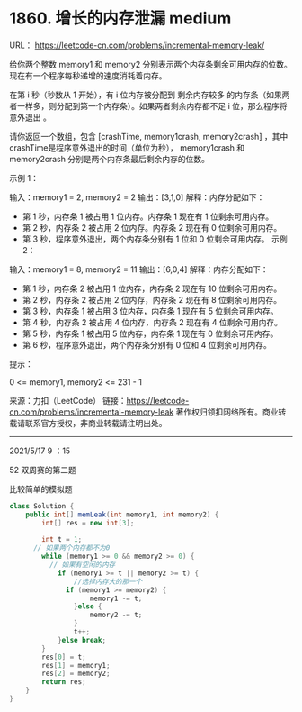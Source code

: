 # 1860. 增长的内存泄漏 medium

URL： https://leetcode-cn.com/problems/incremental-memory-leak/

给你两个整数 memory1 和 memory2 分别表示两个内存条剩余可用内存的位数。现在有一个程序每秒递增的速度消耗着内存。

在第 i 秒（秒数从 1 开始），有 i 位内存被分配到 剩余内存较多 的内存条（如果两者一样多，则分配到第一个内存条）。如果两者剩余内存都不足 i 位，那么程序将 意外退出 。

请你返回一个数组，包含 [crashTime, memory1crash, memory2crash] ，其中 crashTime是程序意外退出的时间（单位为秒）， memory1crash 和 memory2crash 分别是两个内存条最后剩余内存的位数。

 

示例 1：

输入：memory1 = 2, memory2 = 2
输出：[3,1,0]
解释：内存分配如下：
- 第 1 秒，内存条 1 被占用 1 位内存。内存条 1 现在有 1 位剩余可用内存。
- 第 2 秒，内存条 2 被占用 2 位内存。内存条 2 现在有 0 位剩余可用内存。
- 第 3 秒，程序意外退出，两个内存条分别有 1 位和 0 位剩余可用内存。
示例 2：

输入：memory1 = 8, memory2 = 11
输出：[6,0,4]
解释：内存分配如下：
- 第 1 秒，内存条 2 被占用 1 位内存，内存条 2 现在有 10 位剩余可用内存。
- 第 2 秒，内存条 2 被占用 2 位内存，内存条 2 现在有 8 位剩余可用内存。
- 第 3 秒，内存条 1 被占用 3 位内存，内存条 1 现在有 5 位剩余可用内存。
- 第 4 秒，内存条 2 被占用 4 位内存，内存条 2 现在有 4 位剩余可用内存。
- 第 5 秒，内存条 1 被占用 5 位内存，内存条 1 现在有 0 位剩余可用内存。
- 第 6 秒，程序意外退出，两个内存条分别有 0 位和 4 位剩余可用内存。


提示：

0 <= memory1, memory2 <= 231 - 1

来源：力扣（LeetCode）
链接：https://leetcode-cn.com/problems/incremental-memory-leak
著作权归领扣网络所有。商业转载请联系官方授权，非商业转载请注明出处。

---

2021/5/17 9 ：15

52 双周赛的第二题

比较简单的模拟题

```java
class Solution {
    public int[] memLeak(int memory1, int memory2) {
        int[] res = new int[3];
        
        int t = 1;
      // 如果两个内存都不为0
        while (memory1 >= 0 && memory2 >= 0) {
          // 如果有空闲的内存
            if (memory1 >= t || memory2 >= t) {
				//选择内存大的那一个
              if (memory1 >= memory2) {
                    memory1 -= t;
                }else {
                    memory2 -= t;
                }
                t++;
            }else break;
        }
        res[0] = t;
        res[1] = memory1;
        res[2] = memory2;
        return res;
    }
}
```

